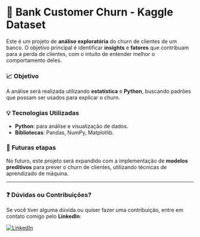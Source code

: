 # :bank: **Bank Customer Churn - Kaggle Dataset**

Este é um projeto de **análise exploratória** do churn de clientes de um banco. O objetivo principal é identificar **insights** e **fatores** que contribuam para a perda de clientes, com o intuito de entender melhor o comportamento deles.

### :chart_with_upwards_trend: **Objetivo**
A análise será realizada utilizando **estatística** e **Python**, buscando padrões que possam ser usados para explicar o churn.

### :bulb: **Tecnologias Utilizadas**
- **Python**: para análise e visualização de dados.
- **Bibliotecas**: Pandas, NumPy, Matplotlib.

### :thought_balloon: **Futuras etapas**
No futuro, este projeto será expandido com a implementação de **modelos preditivos** para prever o churn de clientes, utilizando técnicas de aprendizado de máquina.

---

### :question: **Dúvidas ou Contribuições?**
Se você tiver alguma dúvida ou quiser fazer uma contribuição, entre em contato comigo pelo **LinkedIn**:
  
[![LinkedIn](https://upload.wikimedia.org/wikipedia/commons/0/01/LinkedIn_Logo_2013.png)](https://www.linkedin.com/in/lucas-a-sanches/)